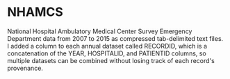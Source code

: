 # NHAMCS
National Hospital Ambulatory Medical Center Survey Emergency Department data from 2007 to 2015 as compressed tab-delimited text files. I added a column to each annual dataset called RECORDID, which is a concatenation of the YEAR, HOSPITALID, and PATIENTID columns, so multiple datasets can be combined without losing track of each record's provenance.
